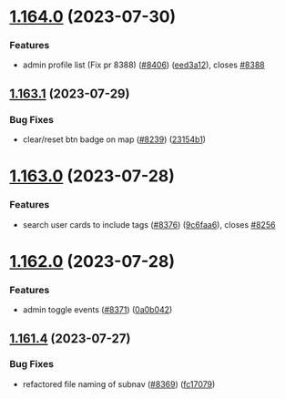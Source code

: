 # [1.164.0](https://github.com/EddieHubCommunity/LinkFree/compare/v1.163.1...v1.164.0) (2023-07-30)


### Features

* admin profile list (Fix pr 8388) ([#8406](https://github.com/EddieHubCommunity/LinkFree/issues/8406)) ([eed3a12](https://github.com/EddieHubCommunity/LinkFree/commit/eed3a1246e32113504ae35a32562244c73422ac7)), closes [#8388](https://github.com/EddieHubCommunity/LinkFree/issues/8388)



## [1.163.1](https://github.com/EddieHubCommunity/LinkFree/compare/v1.163.0...v1.163.1) (2023-07-29)


### Bug Fixes

* clear/reset btn badge on map ([#8239](https://github.com/EddieHubCommunity/LinkFree/issues/8239)) ([23154b1](https://github.com/EddieHubCommunity/LinkFree/commit/23154b1e2248b23bd802a3086cc33663c72a3825))



# [1.163.0](https://github.com/EddieHubCommunity/LinkFree/compare/v1.162.0...v1.163.0) (2023-07-28)


### Features

* search user cards to include tags ([#8376](https://github.com/EddieHubCommunity/LinkFree/issues/8376)) ([9c6faa6](https://github.com/EddieHubCommunity/LinkFree/commit/9c6faa607aded247c92e698a0b61346baaf9a92d)), closes [#8256](https://github.com/EddieHubCommunity/LinkFree/issues/8256)



# [1.162.0](https://github.com/EddieHubCommunity/LinkFree/compare/v1.161.4...v1.162.0) (2023-07-28)


### Features

* admin toggle events ([#8371](https://github.com/EddieHubCommunity/LinkFree/issues/8371)) ([0a0b042](https://github.com/EddieHubCommunity/LinkFree/commit/0a0b042e884f84631eb4bcc0c4ef5256b715d0f4))



## [1.161.4](https://github.com/EddieHubCommunity/LinkFree/compare/v1.161.3...v1.161.4) (2023-07-27)


### Bug Fixes

* refactored file naming of subnav ([#8369](https://github.com/EddieHubCommunity/LinkFree/issues/8369)) ([fc17079](https://github.com/EddieHubCommunity/LinkFree/commit/fc170790e6c4700f92b5b70633729abdb55d1431))



